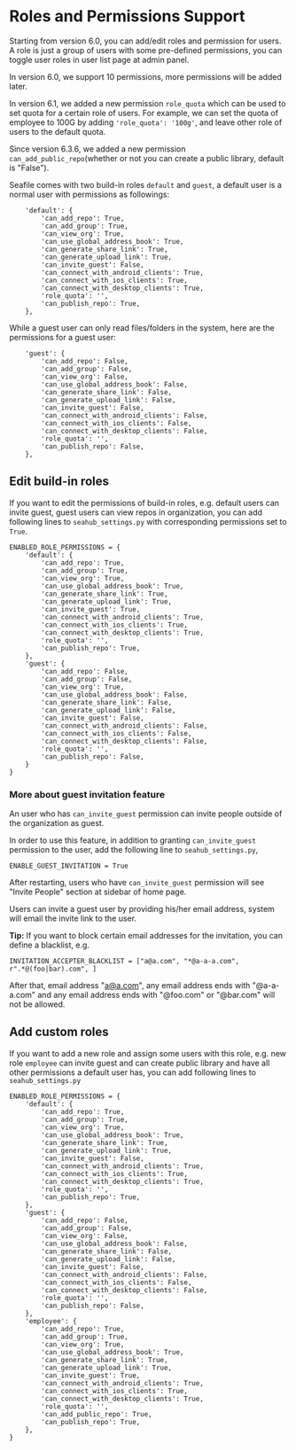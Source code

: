 # Roles and Permissions Support

Starting from version 6.0, you can add/edit roles and permission for users. A role is just a group of users with some pre-defined permissions, you can toggle user roles in user list page at admin panel.

In version 6.0, we support 10 permissions, more permissions will be added later.

In version 6.1, we added a new permission `role_quota` which can be used to set quota for a certain role of users. For example, we can set the quota of employee to 100G by adding `'role_quota': '100g'`, and leave other role of users to the default quota.

Since version 6.3.6, we added a new permission `can_add_public_repo`(whether or not you can create a public library, default is "False").

Seafile comes with two build-in roles `default` and `guest`, a default user is a normal user with permissions as followings:
```
    'default': {
        'can_add_repo': True,
        'can_add_group': True,
        'can_view_org': True,
        'can_use_global_address_book': True,
        'can_generate_share_link': True,
        'can_generate_upload_link': True,
        'can_invite_guest': False,
        'can_connect_with_android_clients': True,
        'can_connect_with_ios_clients': True,
        'can_connect_with_desktop_clients': True,
        'role_quota': '',
        'can_publish_repo': True,
    },
```

While a guest user can only read files/folders in the system, here are the permissions for a guest user:
```
    'guest': {
        'can_add_repo': False,
        'can_add_group': False,
        'can_view_org': False,
        'can_use_global_address_book': False,
        'can_generate_share_link': False,
        'can_generate_upload_link': False,
        'can_invite_guest': False,
        'can_connect_with_android_clients': False,
        'can_connect_with_ios_clients': False,
        'can_connect_with_desktop_clients': False,
        'role_quota': '',
        'can_publish_repo': False,
    },
```

## Edit build-in roles

If you want to edit the permissions of build-in roles, e.g. default users can invite guest, guest users can view repos in organization, you can add following lines to `seahub_settings.py` with corresponding permissions set to `True`.

```
ENABLED_ROLE_PERMISSIONS = {
    'default': {
        'can_add_repo': True,
        'can_add_group': True,
        'can_view_org': True,
        'can_use_global_address_book': True,
        'can_generate_share_link': True,
        'can_generate_upload_link': True,
        'can_invite_guest': True,
        'can_connect_with_android_clients': True,
        'can_connect_with_ios_clients': True,
        'can_connect_with_desktop_clients': True,
        'role_quota': '',
        'can_publish_repo': True,
    },
    'guest': {
        'can_add_repo': False,
        'can_add_group': False,
        'can_view_org': True,
        'can_use_global_address_book': False,
        'can_generate_share_link': False,
        'can_generate_upload_link': False,
        'can_invite_guest': False,
        'can_connect_with_android_clients': False,
        'can_connect_with_ios_clients': False,
        'can_connect_with_desktop_clients': False,
        'role_quota': '',
        'can_publish_repo': False,
    }
}
```

### More about guest invitation feature

An user who has `can_invite_guest` permission can invite people outside of the organization as guest.

In order to use this feature, in addition to granting `can_invite_guest` permission to the user, add the  following line to `seahub_settings.py`,

```
ENABLE_GUEST_INVITATION = True
```

After restarting, users who have `can_invite_guest` permission will see "Invite People" section at sidebar of home page.

Users can invite a guest user by providing his/her email address, system will email the invite link to the user.

**Tip:** If you want to block certain email addresses for the invitation, you can define a blacklist, e.g.

```
INVITATION_ACCEPTER_BLACKLIST = ["a@a.com", "*@a-a-a.com", r".*@(foo|bar).com", ]
```

After that, email address "a@a.com", any email address ends with "@a-a-a.com" and any email address ends with "@foo.com" or "@bar.com" will not be allowed.


## Add custom roles

If you want to add a new role and assign some users with this role, e.g. new role `employee` can invite guest and can create public library and have all other permissions a default user has, you can add following lines to `seahub_settings.py`

```
ENABLED_ROLE_PERMISSIONS = {
    'default': {
        'can_add_repo': True,
        'can_add_group': True,
        'can_view_org': True,
        'can_use_global_address_book': True,
        'can_generate_share_link': True,
        'can_generate_upload_link': True,
        'can_invite_guest': False,
        'can_connect_with_android_clients': True,
        'can_connect_with_ios_clients': True,
        'can_connect_with_desktop_clients': True,
        'role_quota': '',
        'can_publish_repo': True,
    },
    'guest': {
        'can_add_repo': False,
        'can_add_group': False,
        'can_view_org': False,
        'can_use_global_address_book': False,
        'can_generate_share_link': False,
        'can_generate_upload_link': False,
        'can_invite_guest': False,
        'can_connect_with_android_clients': False,
        'can_connect_with_ios_clients': False,
        'can_connect_with_desktop_clients': False,
        'role_quota': '',
        'can_publish_repo': False,
    },
    'employee': {
        'can_add_repo': True,
        'can_add_group': True,
        'can_view_org': True,
        'can_use_global_address_book': True,
        'can_generate_share_link': True,
        'can_generate_upload_link': True,
        'can_invite_guest': True,
        'can_connect_with_android_clients': True,
        'can_connect_with_ios_clients': True,
        'can_connect_with_desktop_clients': True,
        'role_quota': '',
        'can_add_public_repo': True,
        'can_publish_repo': True,
    },
}
```

